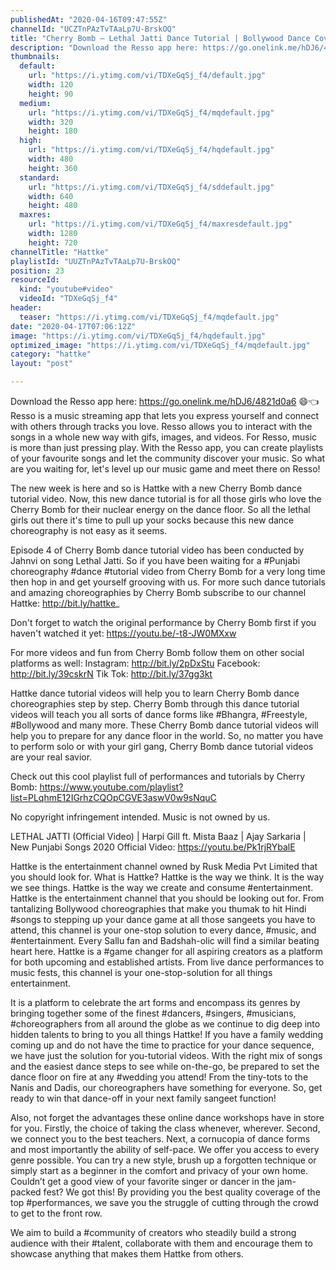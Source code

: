 ```yaml
---
publishedAt: "2020-04-16T09:47:55Z"
channelId: "UCZTnPAzTvTAaLp7U-BrskOQ"
title: "Cherry Bomb – Lethal Jatti Dance Tutorial | Bollywood Dance Cover | Hattke ​"
description: "Download the Resso app here: https://go.onelink.me/hDJ6/4821d0a6 😄👈\nResso is a music streaming app that lets you express yourself and connect with others through tracks you love. Resso allows you to interact with the songs in a whole new way with gifs, images, and videos. For Resso, music is more than just pressing play. With the Resso app, you can create playlists of your favourite songs and let the community discover your music. So what are you waiting for, let's level up our music game and meet there on Resso! \n\nThe new week is here and so is Hattke with a new Cherry Bomb dance tutorial video. Now, this new dance tutorial is for all those girls who love the Cherry Bomb for their nuclear energy on the dance floor. So all the lethal girls out there it's time to pull up your socks because this new dance choreography is not easy as it seems.\n\nEpisode 4 of Cherry Bomb dance tutorial video has been conducted by Jahnvi on song Lethal Jatti. So if you have been waiting for a #Punjabi choreography #dance #tutorial video from Cherry Bomb for a very long time then hop in and get yourself grooving with us. For more such dance tutorials and amazing choreographies by Cherry Bomb subscribe to our channel Hattke: http://bit.ly/hattke_\n\nDon't forget to watch the original performance by Cherry Bomb first if you haven't watched it yet: https://youtu.be/-t8-JW0MXxw\n\nFor more videos and fun from Cherry Bomb follow them on other social platforms as well: Instagram: http://bit.ly/2pDxStu Facebook: http://bit.ly/39cskrN Tik Tok: http://bit.ly/37gg3kt\n\nHattke dance tutorial videos will help you to learn Cherry Bomb dance choreographies step by step. Cherry Bomb through this dance tutorial videos will teach you all sorts of dance forms like #Bhangra, #Freestyle, #Bollywood and many more. These Cherry Bomb dance tutorial videos will help you to prepare for any dance floor in the world. So, no matter you have to perform solo or with your girl gang, Cherry Bomb dance tutorial videos are your real savior.\n\nCheck out this cool playlist full of performances and tutorials by Cherry Bomb: https://www.youtube.com/playlist?list=PLqhmE12IGrhzCQOpCGVE3aswV0w9sNquC\n\nNo copyright infringement intended. Music is not owned by us.\n\nLETHAL JATTI (Official Video) | Harpi Gill ft. Mista Baaz | Ajay Sarkaria | New Punjabi Songs 2020 Official Video: https://youtu.be/Pk1rjRYbalE\n\nHattke is the entertainment channel owned by Rusk Media Pvt Limited that you should look for. What is Hattke? Hattke is the way we think. It is the way we see things. Hattke is the way we create and consume #entertainment. Hattke is the entertainment channel that you should be looking out for. From tantalizing Bollywood choreographies that make you thumak to hit Hindi #songs to stepping up your dance game at all those sangeets you have to attend, this channel is your one-stop solution to every dance, #music, and #entertainment. Every Sallu fan and Badshah-olic will find a similar beating heart here. Hattke is a #game changer for all aspiring creators as a platform for both upcoming and established artists. From live dance performances to music fests, this channel is your one-stop-solution for all things entertainment.\n\nIt is a platform to celebrate the art forms and encompass its genres by bringing together some of the finest #dancers, #singers, #musicians, #choreographers from all around the globe as we continue to dig deep into hidden talents to bring to you all things Hattke! If you have a family wedding coming up and do not have the time to practice for your dance sequence, we have just the solution for you-tutorial videos. With the right mix of songs and the easiest dance steps to see while on-the-go, be prepared to set the dance floor on fire at any #wedding you attend! From the tiny-tots to the Nanis and Dadis, our choreographers have something for everyone. So, get ready to win that dance-off in your next family sangeet function!\n\nAlso, not forget the advantages these online dance workshops have in store for you. Firstly, the choice of taking the class whenever, wherever. Second, we connect you to the best teachers. Next, a cornucopia of dance forms and most importantly the ability of self-pace. We offer you access to every genre possible. You can try a new style, brush up a forgotten technique or simply start as a beginner in the comfort and privacy of your own home. Couldn’t get a good view of your favorite singer or dancer in the jam-packed fest? We got this! By providing you the best quality coverage of the top #performances, we save you the struggle of cutting through the crowd to get to the front row.\n\nWe aim to build a #community of creators who steadily build a strong audience with their #talent, collaborate with them and encourage them to showcase anything that makes them Hattke from others."
thumbnails:
  default:
    url: "https://i.ytimg.com/vi/TDXeGqSj_f4/default.jpg"
    width: 120
    height: 90
  medium:
    url: "https://i.ytimg.com/vi/TDXeGqSj_f4/mqdefault.jpg"
    width: 320
    height: 180
  high:
    url: "https://i.ytimg.com/vi/TDXeGqSj_f4/hqdefault.jpg"
    width: 480
    height: 360
  standard:
    url: "https://i.ytimg.com/vi/TDXeGqSj_f4/sddefault.jpg"
    width: 640
    height: 480
  maxres:
    url: "https://i.ytimg.com/vi/TDXeGqSj_f4/maxresdefault.jpg"
    width: 1280
    height: 720
channelTitle: "Hattke"
playlistId: "UUZTnPAzTvTAaLp7U-BrskOQ"
position: 23
resourceId:
  kind: "youtube#video"
  videoId: "TDXeGqSj_f4"
header:
  teaser: "https://i.ytimg.com/vi/TDXeGqSj_f4/mqdefault.jpg"
date: "2020-04-17T07:06:12Z"
image: "https://i.ytimg.com/vi/TDXeGqSj_f4/hqdefault.jpg"
optimized_image: "https://i.ytimg.com/vi/TDXeGqSj_f4/mqdefault.jpg"
category: "hattke"
layout: "post"

---
```

Download the Resso app here: https://go.onelink.me/hDJ6/4821d0a6 😄👈
Resso is a music streaming app that lets you express yourself and connect with others through tracks you love. Resso allows you to interact with the songs in a whole new way with gifs, images, and videos. For Resso, music is more than just pressing play. With the Resso app, you can create playlists of your favourite songs and let the community discover your music. So what are you waiting for, let's level up our music game and meet there on Resso! 

The new week is here and so is Hattke with a new Cherry Bomb dance tutorial video. Now, this new dance tutorial is for all those girls who love the Cherry Bomb for their nuclear energy on the dance floor. So all the lethal girls out there it's time to pull up your socks because this new dance choreography is not easy as it seems.

Episode 4 of Cherry Bomb dance tutorial video has been conducted by Jahnvi on song Lethal Jatti. So if you have been waiting for a #Punjabi choreography #dance #tutorial video from Cherry Bomb for a very long time then hop in and get yourself grooving with us. For more such dance tutorials and amazing choreographies by Cherry Bomb subscribe to our channel Hattke: http://bit.ly/hattke_

Don't forget to watch the original performance by Cherry Bomb first if you haven't watched it yet: https://youtu.be/-t8-JW0MXxw

For more videos and fun from Cherry Bomb follow them on other social platforms as well: Instagram: http://bit.ly/2pDxStu Facebook: http://bit.ly/39cskrN Tik Tok: http://bit.ly/37gg3kt

Hattke dance tutorial videos will help you to learn Cherry Bomb dance choreographies step by step. Cherry Bomb through this dance tutorial videos will teach you all sorts of dance forms like #Bhangra, #Freestyle, #Bollywood and many more. These Cherry Bomb dance tutorial videos will help you to prepare for any dance floor in the world. So, no matter you have to perform solo or with your girl gang, Cherry Bomb dance tutorial videos are your real savior.

Check out this cool playlist full of performances and tutorials by Cherry Bomb: https://www.youtube.com/playlist?list=PLqhmE12IGrhzCQOpCGVE3aswV0w9sNquC

No copyright infringement intended. Music is not owned by us.

LETHAL JATTI (Official Video) | Harpi Gill ft. Mista Baaz | Ajay Sarkaria | New Punjabi Songs 2020 Official Video: https://youtu.be/Pk1rjRYbalE

Hattke is the entertainment channel owned by Rusk Media Pvt Limited that you should look for. What is Hattke? Hattke is the way we think. It is the way we see things. Hattke is the way we create and consume #entertainment. Hattke is the entertainment channel that you should be looking out for. From tantalizing Bollywood choreographies that make you thumak to hit Hindi #songs to stepping up your dance game at all those sangeets you have to attend, this channel is your one-stop solution to every dance, #music, and #entertainment. Every Sallu fan and Badshah-olic will find a similar beating heart here. Hattke is a #game changer for all aspiring creators as a platform for both upcoming and established artists. From live dance performances to music fests, this channel is your one-stop-solution for all things entertainment.

It is a platform to celebrate the art forms and encompass its genres by bringing together some of the finest #dancers, #singers, #musicians, #choreographers from all around the globe as we continue to dig deep into hidden talents to bring to you all things Hattke! If you have a family wedding coming up and do not have the time to practice for your dance sequence, we have just the solution for you-tutorial videos. With the right mix of songs and the easiest dance steps to see while on-the-go, be prepared to set the dance floor on fire at any #wedding you attend! From the tiny-tots to the Nanis and Dadis, our choreographers have something for everyone. So, get ready to win that dance-off in your next family sangeet function!

Also, not forget the advantages these online dance workshops have in store for you. Firstly, the choice of taking the class whenever, wherever. Second, we connect you to the best teachers. Next, a cornucopia of dance forms and most importantly the ability of self-pace. We offer you access to every genre possible. You can try a new style, brush up a forgotten technique or simply start as a beginner in the comfort and privacy of your own home. Couldn’t get a good view of your favorite singer or dancer in the jam-packed fest? We got this! By providing you the best quality coverage of the top #performances, we save you the struggle of cutting through the crowd to get to the front row.

We aim to build a #community of creators who steadily build a strong audience with their #talent, collaborate with them and encourage them to showcase anything that makes them Hattke from others.